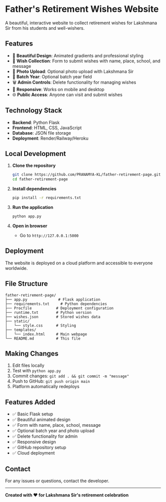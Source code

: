 # Father's Retirement Wishes Website

A beautiful, interactive website to collect retirement wishes for Lakshmana Sir from his students and well-wishers.

## Features

- 🎨 **Beautiful Design**: Animated gradients and professional styling
- 📝 **Wish Collection**: Form to submit wishes with name, place, school, and message
- 📸 **Photo Upload**: Optional photo upload with Lakshmana Sir
- 📅 **Batch Year**: Optional batch year field
- 🗑️ **Admin Controls**: Delete functionality for managing wishes
- 📱 **Responsive**: Works on mobile and desktop
- 🌐 **Public Access**: Anyone can visit and submit wishes

## Technology Stack

- **Backend**: Python Flask
- **Frontend**: HTML, CSS, JavaScript
- **Database**: JSON file storage
- **Deployment**: Render/Railway/Heroku

## Local Development

1. **Clone the repository**
   ```bash
   git clone https://github.com/PRANAMYA-KL/father-retirement-page.git
   cd father-retirement-page
   ```

2. **Install dependencies**
   ```bash
   pip install -r requirements.txt
   ```

3. **Run the application**
   ```bash
   python app.py
   ```

4. **Open in browser**
   - Go to `http://127.0.0.1:5000`

## Deployment

The website is deployed on a cloud platform and accessible to everyone worldwide.

## File Structure

```
father-retirement-page/
├── app.py              # Flask application
├── requirements.txt     # Python dependencies
├── Procfile           # Deployment configuration
├── runtime.txt        # Python version
├── wishes.json        # Stored wishes data
├── static/
│   └── style.css      # Styling
├── templates/
│   └── index.html     # Main webpage
└── README.md          # This file
```

## Making Changes

1. Edit files locally
2. Test with `python app.py`
3. Commit changes: `git add . && git commit -m "message"`
4. Push to GitHub: `git push origin main`
5. Platform automatically redeploys

## Features Added

- ✅ Basic Flask setup
- ✅ Beautiful animated design
- ✅ Form with name, place, school, message
- ✅ Optional batch year and photo upload
- ✅ Delete functionality for admin
- ✅ Responsive design
- ✅ GitHub repository setup
- ✅ Cloud deployment

## Contact

For any issues or questions, contact the developer.

---

**Created with ❤️ for Lakshmana Sir's retirement celebration** 